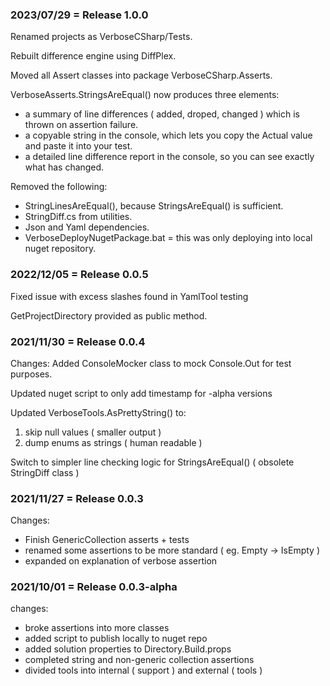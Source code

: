 ### 2023/07/29 = Release 1.0.0

Renamed projects as VerboseCSharp/Tests.

Rebuilt difference engine using DiffPlex.

Moved all Assert classes into package VerboseCSharp.Asserts.

VerboseAsserts.StringsAreEqual() now produces three elements:
* a summary of line differences ( added, droped, changed ) which is thrown on assertion failure.
* a copyable string in the console, which lets you copy the Actual value and paste it into your test.
* a detailed line difference report in the console, so you can see exactly what has changed.

Removed the following:
* StringLinesAreEqual(), because StringsAreEqual() is sufficient.
* StringDiff.cs from utilities.
* Json and Yaml dependencies.
* VerboseDeployNugetPackage.bat = this was only deploying into local nuget repository.


### 2022/12/05 = Release 0.0.5

Fixed issue with excess slashes found in YamlTool testing

GetProjectDirectory provided as public method.


### 2021/11/30 = Release 0.0.4

Changes:
Added ConsoleMocker class to mock Console.Out for test purposes.

Updated nuget script to only add timestamp for -alpha versions

Updated VerboseTools.AsPrettyString() to:
1. skip null values ( smaller output )
1. dump enums as strings ( human readable )

Switch to simpler line checking logic for StringsAreEqual() ( obsolete StringDiff class )


### 2021/11/27 = Release 0.0.3

Changes:
* Finish GenericCollection asserts + tests
* renamed some assertions to be more standard ( eg.  Empty -> IsEmpty )
* expanded on explanation of verbose assertion


### 2021/10/01 = Release 0.0.3-alpha

changes:
* broke assertions into more classes
* added script to publish locally to nuget repo
* added solution properties to Directory.Build.props
* completed string and non-generic collection assertions
* divided tools into internal ( support ) and external ( tools )